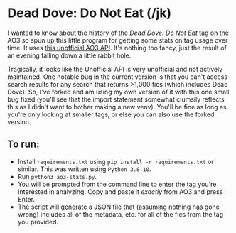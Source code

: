 # Dead Dove: Do Not Eat (/jk)

I wanted to know about the history of the _Dead Dove: Do Not Eat_ tag on the
AO3 so spun up this little program for getting some stats on tag usage over
time. It uses [this unofficial AO3 API](https://ao3-api.readthedocs.io/). It's
nothing too fancy, just the result of an evening falling down a little rabbit
hole.

Tragically, it looks like the Unofficial API is very unofficial and not
actively maintained. One notable bug in the current version is that you can't
access search results for any search that returns >1,000 fics (which includes
Dead Dove). So, I've forked and am using my own version of it with this one
small bug fixed (you'll see that the import statement somewhat clumsily
reflects this as I didn't want to bother making a new venv). You'll be fine as
long as you're only looking at smaller tags, or else you can also use the
forked version.

## To run:

- Install `requirements.txt` using `pip install -r requirements.txt` or
  similar. This was written using `Python 3.8.10`.
- Run `python3 ao3-stats.py`.
- You will be prompted from the command line to enter the tag you're interested
  in analyzing. Copy and paste it _exactly_ from AO3 and press Enter.
- The script will generate a JSON file that (assuming nothing has gone wrong)
  includes all of the metadata, etc. for all of the fics from the tag you
  provided.
